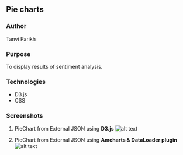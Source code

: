 ## Pie charts 

### Author
Tanvi Parikh

### Purpose
To display results of sentiment analysis.

### Technologies 
 - D3.js
 - CSS

### Screenshots
1. PieChart from External JSON using **D3.js**
![alt text](https://github.com/CUBigDataClass/Big-Neuron/blob/Tanvi-branch/Visualizations/Interactive-PieChart/pie-chart2.png "Logo Title Text 1")

2. PieChart from External JSON using **Amcharts & DataLoader plugin**
![alt text](https://github.com/CUBigDataClass/Big-Neuron/blob/Tanvi-branch/Visualizations/Interactive-PieChart/final_emotiontone.png "Logo Title Text 2")
